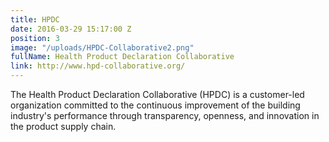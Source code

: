 ```yaml
---
title: HPDC
date: 2016-03-29 15:17:00 Z
position: 3
image: "/uploads/HPDC-Collaborative2.png"
fullName: Health Product Declaration Collaborative
link: http://www.hpd-collaborative.org/
---
```


The Health Product Declaration Collaborative (HPDC) is a customer-led organization committed to the continuous improvement of the building industry's performance through transparency, openness, and innovation in the product supply chain.